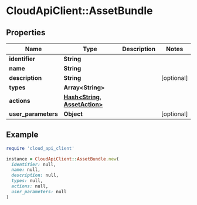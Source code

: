 # CloudApiClient::AssetBundle

## Properties

| Name | Type | Description | Notes |
| ---- | ---- | ----------- | ----- |
| **identifier** | **String** |  |  |
| **name** | **String** |  |  |
| **description** | **String** |  | [optional] |
| **types** | **Array&lt;String&gt;** |  |  |
| **actions** | [**Hash&lt;String, AssetAction&gt;**](AssetAction.md) |  |  |
| **user_parameters** | **Object** |  | [optional] |

## Example

```ruby
require 'cloud_api_client'

instance = CloudApiClient::AssetBundle.new(
  identifier: null,
  name: null,
  description: null,
  types: null,
  actions: null,
  user_parameters: null
)
```

